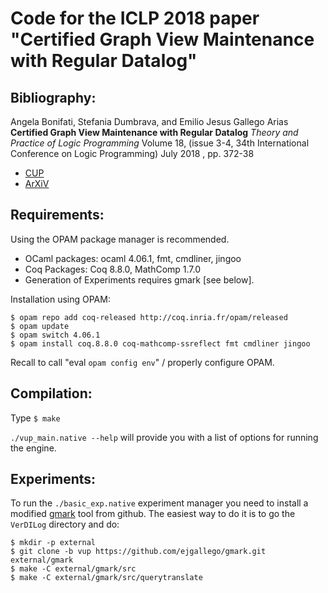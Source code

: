 # Code for the ICLP 2018 paper "Certified Graph View Maintenance with Regular Datalog"

## Bibliography:

Angela Bonifati, Stefania Dumbrava, and Emilio Jesus Gallego Arias
**Certified Graph View Maintenance with Regular Datalog** _Theory and
Practice of Logic Programming_ Volume 18, (issue 3-4, 34th
International Conference on Logic Programming) July 2018 , pp. 372-38

- [CUP](https://www.cambridge.org/core/journals/theory-and-practice-of-logic-programming/article/certified-graph-view-maintenance-with-regular-datalog/889694FBB122E0823DD9F726511CDA69)
- [ArXiV](https://arxiv.org/abs/1804.10565)

## Requirements:

Using the OPAM package manager is recommended.

 - OCaml packages: ocaml 4.06.1, fmt, cmdliner, jingoo
 - Coq Packages: Coq 8.8.0, MathComp 1.7.0
 - Generation of Experiments requires gmark [see below].

Installation using OPAM:

```
$ opam repo add coq-released http://coq.inria.fr/opam/released
$ opam update
$ opam switch 4.06.1
$ opam install coq.8.8.0 coq-mathcomp-ssreflect fmt cmdliner jingoo
```

Recall to call "eval `opam config env`" / properly configure OPAM.

## Compilation:

Type `$ make`

`./vup_main.native --help` will provide you with a list of options for running the engine.

## Experiments:

To run the `./basic_exp.native` experiment manager you need to install
a modified [gmark](https://github.com/ejgallego/gmark.git) tool from
github. The easiest way to do it is to go the `VerDILog` directory and
do:

```
$ mkdir -p external
$ git clone -b vup https://github.com/ejgallego/gmark.git external/gmark
$ make -C external/gmark/src
$ make -C external/gmark/src/querytranslate
```
